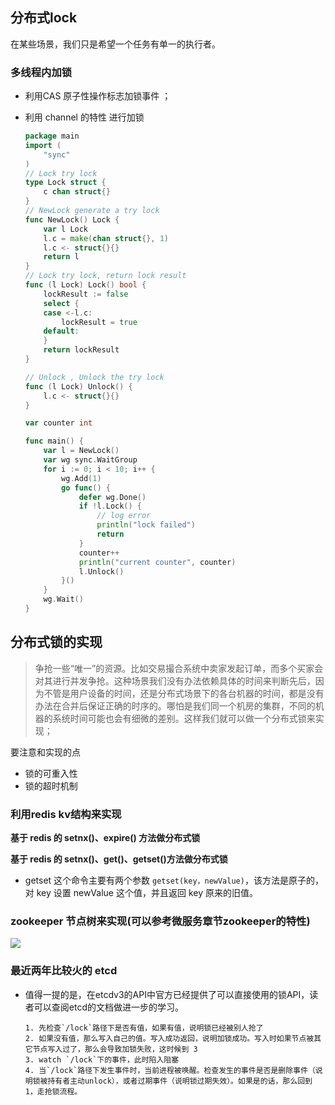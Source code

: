 ## 分布式lock

在某些场景，我们只是希望一个任务有单一的执行者。

### 多线程内加锁 

* 利用CAS 原子性操作标志加锁事件 ；

* 利用 channel 的特性  进行加锁

  ```go
  package main
  import (
      "sync"
  )
  // Lock try lock
  type Lock struct {
      c chan struct{}
  }
  // NewLock generate a try lock
  func NewLock() Lock {
      var l Lock
      l.c = make(chan struct{}, 1)
      l.c <- struct{}{}
      return l
  }
  // Lock try lock, return lock result
  func (l Lock) Lock() bool {
      lockResult := false
      select {
      case <-l.c:
          lockResult = true
      default:
      }
      return lockResult
  }
  
  // Unlock , Unlock the try lock
  func (l Lock) Unlock() {
      l.c <- struct{}{}
  }
  
  var counter int
  
  func main() {
      var l = NewLock()
      var wg sync.WaitGroup
      for i := 0; i < 10; i++ {
          wg.Add(1)
          go func() {
              defer wg.Done()
              if !l.Lock() {
                  // log error
                  println("lock failed")
                  return
              }
              counter++
              println("current counter", counter)
              l.Unlock()
          }()
      }
      wg.Wait()
  }
  
  ```





## 分布式锁的实现

>争抢一些“唯一”的资源。比如交易撮合系统中卖家发起订单，而多个买家会对其进行并发争抢。这种场景我们没有办法依赖具体的时间来判断先后，因为不管是用户设备的时间，还是分布式场景下的各台机器的时间，都是没有办法在合并后保证正确的时序的。哪怕是我们同一个机房的集群，不同的机器的系统时间可能也会有细微的差别。这样我们就可以做一个分布式锁来实现；

要注意和实现的点

* 锁的可重入性
* 锁的超时机制

### 利用redis kv结构来实现

**基于 redis 的 setnx()、expire() 方法做分布式锁**

**基于 redis 的 setnx()、get()、getset()方法做分布式锁**

* getset 这个命令主要有两个参数 `getset(key，newValue)`，该方法是原子的，对 key 设置 newValue 这个值，并且返回 key 原来的旧值。





### zookeeper 节点树来实现(可以参考微服务章节zookeeper的特性)

![](https://img-blog.csdn.net/20171123162155209?watermark/2/text/aHR0cDovL2Jsb2cuY3Nkbi5uZXQva29mbGFuY2U=/font/5a6L5L2T/fontsize/400/fill/I0JBQkFCMA==/dissolve/70/gravity/SouthEast)







### 最近两年比较火的 etcd 

* 值得一提的是，在etcdv3的API中官方已经提供了可以直接使用的锁API，读者可以查阅etcd的文档做进一步的学习。

  ```shell
  1. 先检查`/lock`路径下是否有值，如果有值，说明锁已经被别人抢了
  2. 如果没有值，那么写入自己的值。写入成功返回，说明加锁成功。写入时如果节点被其它节点写入过了，那么会导致加锁失败，这时候到 3
  3. watch `/lock`下的事件，此时陷入阻塞
  4. 当`/lock`路径下发生事件时，当前进程被唤醒。检查发生的事件是否是删除事件（说明锁被持有者主动unlock），或者过期事件（说明锁过期失效）。如果是的话，那么回到 1，走抢锁流程。
  ```

  



